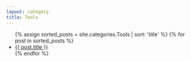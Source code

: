 ```yaml
---
layout: category
title: Tools
---
```


<ul class="arc-list">
  {% assign sorted_posts = site.categories.Tools | sort: 'title' %}
  {% for post in sorted_posts %}
    <li><a href="{{ post.url }}">{{ post.title }}</a></li>
  {% endfor %}
</ul>
